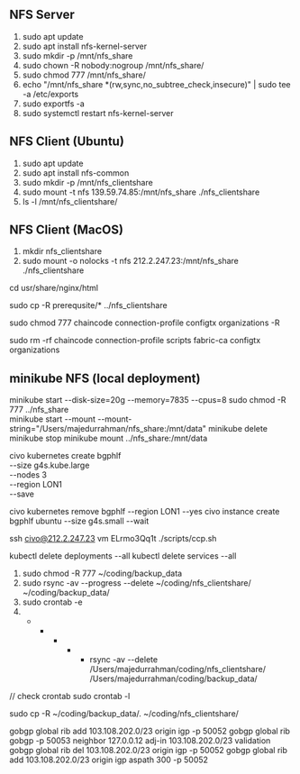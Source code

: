## NFS Server

1. sudo apt update
2. sudo apt install nfs-kernel-server
3. sudo mkdir -p /mnt/nfs_share
4. sudo chown -R nobody:nogroup /mnt/nfs_share/
5. sudo chmod 777 /mnt/nfs_share/
6. echo "/mnt/nfs_share *(rw,sync,no_subtree_check,insecure)" | sudo tee -a /etc/exports  
7. sudo exportfs -a
8. sudo systemctl restart nfs-kernel-server

## NFS Client (Ubuntu)

1. sudo apt update
2. sudo apt install nfs-common
3. sudo mkdir -p /mnt/nfs_clientshare
4. sudo mount -t nfs 139.59.74.85:/mnt/nfs_share ./nfs_clientshare
5. ls -l /mnt/nfs_clientshare/

## NFS Client (MacOS)

1. mkdir nfs_clientshare
2. sudo mount -o nolocks -t nfs 212.2.247.23:/mnt/nfs_share ./nfs_clientshare

cd usr/share/nginx/html

sudo cp -R prerequsite/* ../nfs_clientshare


sudo chmod 777 chaincode connection-profile configtx organizations -R

sudo rm -rf chaincode connection-profile scripts fabric-ca configtx organizations
## minikube NFS (local deployment)
minikube start --disk-size=20g --memory=7835 --cpus=8
sudo chmod -R 777 ../nfs_share      
minikube start --mount --mount-string="/Users/majedurrahman/nfs_share:/mnt/data"
minikube delete
minikube stop
 minikube mount ../nfs_share:/mnt/data  


civo kubernetes create bgphlf \
  --size g4s.kube.large \
  --nodes 3 \
  --region LON1 \
  --save

 civo kubernetes remove bgphlf --region LON1 --yes
civo instance create bgphlf ubuntu --size g4s.small --wait

ssh civo@212.2.247.23
vm ELrmo3Qq1t
./scripts/ccp.sh 

kubectl delete deployments --all
kubectl delete services --all



<!-- backup full system data  -->
1. sudo chmod -R 777 ~/coding/backup_data
2. sudo rsync -av --progress --delete ~/coding/nfs_clientshare/ ~/coding/backup_data/
3. sudo crontab -e
4. * * * * * rsync -av --delete /Users/majedurrahman/coding/nfs_clientshare/ /Users/majedurrahman/coding/backup_data/

// check crontab
 sudo crontab -l


sudo cp -R ~/coding/backup_data/. ~/coding/nfs_clientshare/



gobgp global rib add 103.108.202.0/23 origin igp -p 50052
gobgp global rib
gobgp -p 50053 neighbor 127.0.0.12 adj-in 103.108.202.0/23 validation
gobgp global rib del 103.108.202.0/23 origin igp -p 50052
gobgp global rib add 103.108.202.0/23 origin igp aspath 300 -p 50052
